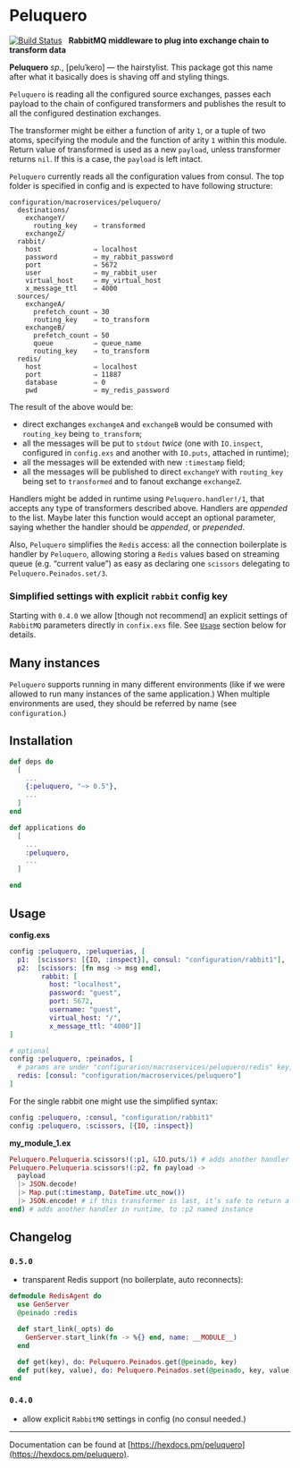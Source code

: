 # Peluquero

[![Build Status](https://travis-ci.org/am-kantox/peluquero.svg?branch=master)](https://travis-ci.org/am-kantox/peluquero)   **RabbitMQ middleware to plug into exchange chain to transform data**

**Peluquero** _sp._, [peluˈkeɾo] — the hairstylist. This package got this name
after what it basically does is shaving off and styling things.

`Peluquero` is reading all the configured source exchanges, passes each payload
to the chain of configured transformers and publishes the result to
all the configured destination exchanges.

The transformer might be either a function of arity `1`, or a tuple of two
atoms, specifying the module and the function of arity `1` within this module.
Return value of transformed is used as a new `payload`, unless transformer returns
`nil`. If this is a case, the `payload` is left intact.

`Peluquero` currently reads all the configuration values from consul. The top
folder is specified in config and is expected to have following structure:

```
configuration/macroservices/peluquero/
  destinations/
    exchangeY/
      routing_key    ⇒ transformed
    exchangeZ/
  rabbit/
    host             ⇒ localhost
    password         ⇒ my_rabbit_password
    port             ⇒ 5672
    user             ⇒ my_rabbit_user
    virtual_host     ⇒ my_virtual_host
    x_message_ttl    ⇒ 4000
  sources/
    exchangeA/
      prefetch_count ⇒ 30
      routing_key    ⇒ to_transform
    exchangeB/
      prefetch_count ⇒ 50
      queue          ⇒ queue_name
      routing_key    ⇒ to_transform
  redis/
    host             ⇒ localhost
    port             ⇒ 11887
    database         ⇒ 0
    pwd              ⇒ my_redis_password
```
The result of the above would be:

* direct exchanges `exchangeA` and `exchangeB` would be consumed with
  `routing_key` being `to_transform`;
* all the messages will be put to `stdout` _twice_ (one with `IO.inspect`,
  configured in `config.exs` and another with `IO.puts`, attached in runtime);
* all the messages will be extended with new `:timestamp` field;
* all the messages will be published to direct `exchangeY` with `routing_key`
  being set to `transformed` and to fanout exchange `exchangeZ`.

Handlers might be added in runtime using `Peluquero.handler!/1`, that accepts
any type of transformers described above. Handlers are _appended_ to the list.
Maybe later this function would accept an optional parameter, saying whether
the handler should be _appended_, or _prepended_.

Also, `Peluquero` simplifies the `Redis` access: all the connection boilerplate
is handler by `Peluquero`, allowing storing a `Redis` values based on streaming
queue (e.g. “current value”) as easy as declaring one `scissors` delegating to
`Peluquero.Peinados.set/3`.

### Simplified settings with explicit `rabbit` config key

Starting with `0.4.0` we allow [though not recommend] an explicit settings
of `RabbitMQ` parameters directly in `confix.exs` file. See [`Usage`](#usage) section
below for details.

## Many instances

`Peluquero` supports running in many different environments (like if we were
allowed to run many instances of the same application.) When multiple environments
are used, they should be referred by name (see `configuration`.)

## Installation

```elixir
def deps do
  [
    ...
    {:peluquero, "~> 0.5"},
    ...
  ]
end

def applications do
  [
    ...
    :peluquero,
    ...
  ]

end
```

## Usage

**config.exs**
```elixir
config :peluquero, :peluquerias, [
  p1:  [scissors: [{IO, :inspect}], consul: "configuration/rabbit1"],
  p2:  [scissors: [fn msg -> msg end],
        rabbit: [
          host: "localhost",
          password: "guest",
          port: 5672,
          username: "guest",
          virtual_host: "/",
          x_message_ttl: "4000"]]
]

# optional
config :peluquero, :peinados, [
  # params are under "configurarion/macroservices/peluquero/redis" key, see above
  redis: [consul: "configuration/macroservices/peluquero"]
]

```

For the single rabbit one might use the simplified syntax:

```elixir
config :peluquero, :consul, "configuration/rabbit1"
config :peluquero, :scissors, [{IO, :inspect}]
```

**my_module_1.ex**
```elixir
Peluquero.Peluqueria.scissors!(:p1, &IO.puts/1) # adds another handler in runtime
Peluquero.Peluqueria.scissors!(:p2, fn payload ->
  payload
  |> JSON.decode!
  |> Map.put(:timestamp, DateTime.utc_now())
  |> JSON.encode! # if this transformer is last, it’s safe to return a term
end) # adds another handler in runtime, to :p2 named instance
```

## Changelog

### `0.5.0`

- transparent Redis support (no boilerplate, auto reconnects):

```elixir
defmodule RedisAgent do
  use GenServer
  @peinado :redis

  def start_link(_opts) do
    GenServer.start_link(fn -> %{} end, name: __MODULE__)
  end

  def get(key), do: Peluquero.Peinados.get(@peinado, key)
  def put(key, value), do: Peluquero.Peinados.set(@peinado, key, value)
end
```

### `0.4.0`

- allow explicit `RabbitMQ` settings in config (no consul needed.)

---

Documentation can be found at [https://hexdocs.pm/peluquero](https://hexdocs.pm/peluquero).
